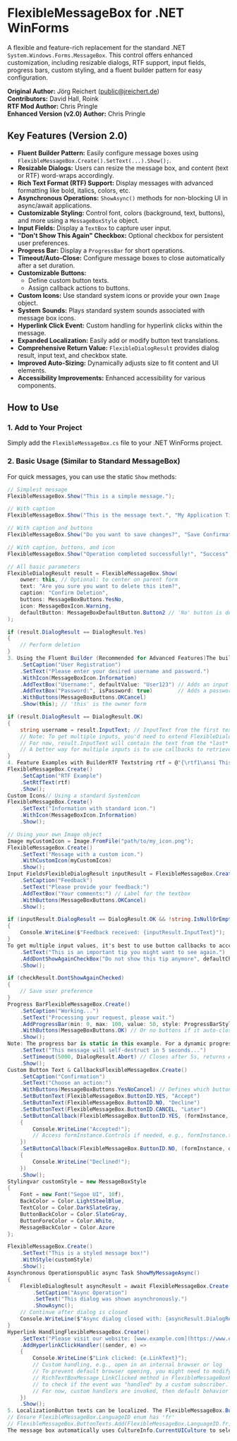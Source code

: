 # FlexibleMessageBox for .NET WinForms

A flexible and feature-rich replacement for the standard .NET `System.Windows.Forms.MessageBox`. This control offers enhanced customization, including resizable dialogs, RTF support, input fields, progress bars, custom styling, and a fluent builder pattern for easy configuration.

**Original Author:** Jörg Reichert (public@jreichert.de)  
**Contributors:** David Hall, Roink  
**RTF Mod Author:** Chris Pringle  
**Enhanced Version (v2.0) Author:** Chris Pringle

## Key Features (Version 2.0)

* **Fluent Builder Pattern:** Easily configure message boxes using `FlexibleMessageBox.Create().SetText(...).Show();`.
* **Resizable Dialogs:** Users can resize the message box, and content (text or RTF) word-wraps accordingly.
* **Rich Text Format (RTF) Support:** Display messages with advanced formatting like bold, italics, colors, etc.
* **Asynchronous Operations:** `ShowAsync()` methods for non-blocking UI in async/await applications.
* **Customizable Styling:** Control font, colors (background, text, buttons), and more using a `MessageBoxStyle` object.
* **Input Fields:** Display a `TextBox` to capture user input.
* **"Don't Show This Again" Checkbox:** Optional checkbox for persistent user preferences.
* **Progress Bar:** Display a `ProgressBar` for short operations.
* **Timeout/Auto-Close:** Configure message boxes to close automatically after a set duration.
* **Customizable Buttons:**
    * Define custom button texts.
    * Assign callback actions to buttons.
* **Custom Icons:** Use standard system icons or provide your own `Image` object.
* **System Sounds:** Plays standard system sounds associated with message box icons.
* **Hyperlink Click Event:** Custom handling for hyperlink clicks within the message.
* **Expanded Localization:** Easily add or modify button text translations.
* **Comprehensive Return Value:** `FlexibleDialogResult` provides dialog result, input text, and checkbox state.
* **Improved Auto-Sizing:** Dynamically adjusts size to fit content and UI elements.
* **Accessibility Improvements:** Enhanced accessibility for various components.

## How to Use

### 1. Add to Your Project

Simply add the `FlexibleMessageBox.cs` file to your .NET WinForms project.

### 2. Basic Usage (Similar to Standard MessageBox)

For quick messages, you can use the static `Show` methods:

```csharp
// Simplest message
FlexibleMessageBox.Show("This is a simple message.");

// With caption
FlexibleMessageBox.Show("This is the message text.", "My Application Title");

// With caption and buttons
FlexibleMessageBox.Show("Do you want to save changes?", "Save Confirmation", MessageBoxButtons.YesNo);

// With caption, buttons, and icon
FlexibleMessageBox.Show("Operation completed successfully!", "Success", MessageBoxButtons.OK, MessageBoxIcon.Information);

// All basic parameters
FlexibleDialogResult result = FlexibleMessageBox.Show(
    owner: this, // Optional: to center on parent form
    text: "Are you sure you want to delete this item?",
    caption: "Confirm Deletion",
    buttons: MessageBoxButtons.YesNo,
    icon: MessageBoxIcon.Warning,
    defaultButton: MessageBoxDefaultButton.Button2 // 'No' button is default
);

if (result.DialogResult == DialogResult.Yes)
{
    // Perform deletion
}
3. Using the Fluent Builder (Recommended for Advanced Features)The builder pattern provides a clean and readable way to configure all features.FlexibleDialogResult result = FlexibleMessageBox.Create()
    .SetCaption("User Registration")
    .SetText("Please enter your desired username and password.")
    .WithIcon(MessageBoxIcon.Information)
    .AddTextBox("Username:", defaultValue: "User123") // Adds an input field
    .AddTextBox("Password:", isPassword: true)        // Adds a password field
    .WithButtons(MessageBoxButtons.OKCancel)
    .Show(this); // 'this' is the owner form

if (result.DialogResult == DialogResult.OK)
{
    string username = result.InputText; // InputText from the first textbox
    // Note: To get multiple inputs, you'd need to extend FlexibleDialogResult or use callbacks.
    // For now, result.InputText will contain the text from the *last* added textbox if multiple are used without custom handling.
    // A better way for multiple inputs is to use callbacks to retrieve values.
}
4. Feature Examples with BuilderRTF Textstring rtf = @"{\rtf1\ansi This is \b bold\b0 and this is \i italic\i0.}";
FlexibleMessageBox.Create()
    .SetCaption("RTF Example")
    .SetRtfText(rtf)
    .Show();
Custom Icons// Using a standard SystemIcon
FlexibleMessageBox.Create()
    .SetText("Information with standard icon.")
    .WithIcon(MessageBoxIcon.Information)
    .Show();

// Using your own Image object
Image myCustomIcon = Image.FromFile("path/to/my_icon.png");
FlexibleMessageBox.Create()
    .SetText("Message with a custom icon.")
    .WithCustomIcon(myCustomIcon)
    .Show();
Input FieldsFlexibleDialogResult inputResult = FlexibleMessageBox.Create()
    .SetCaption("Feedback")
    .SetText("Please provide your feedback:")
    .AddTextBox("Your comments:") // Label for the textbox
    .WithButtons(MessageBoxButtons.OKCancel)
    .Show();

if (inputResult.DialogResult == DialogResult.OK && !string.IsNullOrEmpty(inputResult.InputText))
{
    Console.WriteLine($"Feedback received: {inputResult.InputText}");
}
To get multiple input values, it's best to use button callbacks to access the TextBox controls directly on the form instance passed to the callback. FlexibleDialogResult.InputText will only contain the value of the last added TextBox."Don't Show This Again" CheckboxFlexibleDialogResult checkResult = FlexibleMessageBox.Create()
    .SetText("This is an important tip you might want to see again.")
    .AddDontShowAgainCheckBox("Do not show this tip anymore", defaultChecked: false)
    .Show();

if (checkResult.DontShowAgainChecked)
{
    // Save user preference
}
Progress BarFlexibleMessageBox.Create()
    .SetCaption("Working...")
    .SetText("Processing your request, please wait.")
    .AddProgressBar(min: 0, max: 100, value: 50, style: ProgressBarStyle.Continuous)
    .WithButtons(MessageBoxButtons.OK) // Or no buttons if it auto-closes
    .Show();
Note: The progress bar is static in this example. For a dynamic progress bar, you would need to manage the FlexibleMessageBoxForm instance and update the ProgressBar control directly.Timeout / Auto-CloseFlexibleMessageBox.Create()
    .SetText("This message will self-destruct in 5 seconds...")
    .SetTimeout(5000, DialogResult.Abort) // Closes after 5s, returns Abort
    .Show();
Custom Button Text & CallbacksFlexibleMessageBox.Create()
    .SetCaption("Confirmation")
    .SetText("Choose an action:")
    .WithButtons(MessageBoxButtons.YesNoCancel) // Defines which buttons are present
    .SetButtonText(FlexibleMessageBox.ButtonID.YES, "Accept")
    .SetButtonText(FlexibleMessageBox.ButtonID.NO, "Decline")
    .SetButtonText(FlexibleMessageBox.ButtonID.CANCEL, "Later")
    .SetButtonCallback(FlexibleMessageBox.ButtonID.YES, (formInstance, dialogResult) => 
    {
        Console.WriteLine("Accepted!");
        // Access formInstance.Controls if needed, e.g., formInstance.textBoxInput.Text
    })
    .SetButtonCallback(FlexibleMessageBox.ButtonID.NO, (formInstance, dialogResult) => 
    {
        Console.WriteLine("Declined!");
    })
    .Show();
Stylingvar customStyle = new MessageBoxStyle
{
    Font = new Font("Segoe UI", 10f),
    BackColor = Color.LightSteelBlue,
    TextColor = Color.DarkSlateGray,
    ButtonBackColor = Color.SlateGray,
    ButtonForeColor = Color.White,
    MessageBackColor = Color.Azure
};

FlexibleMessageBox.Create()
    .SetText("This is a styled message box!")
    .WithStyle(customStyle)
    .Show();
Asynchronous Operationspublic async Task ShowMyMessageAsync()
{
    FlexibleDialogResult asyncResult = await FlexibleMessageBox.Create()
        .SetCaption("Async Operation")
        .SetText("This dialog was shown asynchronously.")
        .ShowAsync();
    // Continue after dialog is closed
    Console.WriteLine($"Async dialog closed with: {asyncResult.DialogResult}");
}
Hyperlink HandlingFlexibleMessageBox.Create()
    .SetText("Please visit our website: [www.example.com](https://www.example.com) for more info.")
    .AddHyperlinkClickHandler((sender, e) =>
    {
        Console.WriteLine($"Link clicked: {e.LinkText}");
        // Custom handling, e.g., open in an internal browser or log
        // To prevent default browser opening, you might need to modify the
        // RichTextBoxMessage_LinkClicked method in FlexibleMessageBoxForm
        // to check if the event was "handled" by a custom subscriber.
        // For now, custom handlers are invoked, then default behavior follows.
    })
    .Show();
5. LocalizationButton texts can be localized. The FlexibleMessageBox.ButtonTexts dictionary is public static readonly but its content (the string arrays) can be modified if needed, or new LanguageID entries can be added.// Example: Adding French translations (before showing any message box)
// Ensure FlexibleMessageBox.LanguageID enum has 'fr'
// FlexibleMessageBox.ButtonTexts.Add(FlexibleMessageBox.LanguageID.fr, new[] { "OK", "Annuler", "&Oui", "&Non", ... }); 
The message box automatically uses CultureInfo.CurrentUICulture to select the language.CreditsOriginal Author: Jörg ReichertContributors: David Hall, RoinkRTF Mod Author: Chris PringleEnhanced Version (v2.0): Chris
